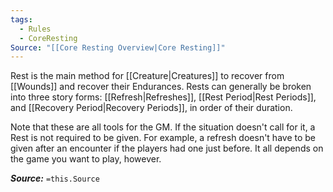 ```yaml
---
tags:
  - Rules
  - CoreResting
Source: "[[Core Resting Overview|Core Resting]]"
---
```

Rest is the main method for [[Creature|Creatures]] to recover from [[Wounds]] and recover their Endurances. Rests can generally be broken into three story forms: [[Refresh|Refreshes]], [[Rest Period|Rest Periods]], and [[Recovery Period|Recovery Periods]], in order of their duration. 

Note that these are all tools for the GM. If the situation doesn't call for it, a Rest is not required to be given. For example, a refresh doesn't have to be given after an encounter if the players had one just before. It all depends on the game you want to play, however.

***Source:*** `=this.Source`
